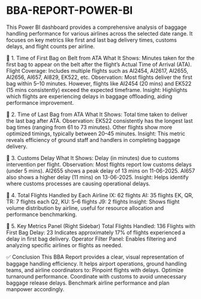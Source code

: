 # BBA-REPORT-POWER-BI
This Power BI dashboard provides a comprehensive analysis of baggage handling performance for various airlines across the selected date range. It focuses on key metrics like first and last bag delivery times, customs delays, and flight counts per airline.

🔸 1. Time of First Bag on Belt from ATA
            What It Shows: Minutes taken for the first bag to appear on the belt after the flight’s Actual Time of Arrival (ATA).
            Flight Coverage: Includes multiple flights such as AI2454, AI2617, AI2655, AI2656, AI657, AI829, EK522, etc.
            Observation: Most flights deliver the first bag within 5–10 minutes. However, flights like AI2454 (20 mins) and EK522 (15 mins consistently) exceed the expected timeframe.
            Insight: Highlights which flights are experiencing delays in baggage offloading, aiding performance improvement.

🔸 2. Time of Last Bag from ATA
            What It Shows: Total time taken to deliver the last bag after ATA.
      Observation:
          EK522 consistently has the longest last bag times (ranging from 61 to 73 minutes).
          Other flights show more optimized timings, typically between 20–45 minutes.
            Insight: This metric reveals efficiency of ground staff and handlers in completing baggage delivery.

🔸 3. Customs Delay
            What It Shows: Delay (in minutes) due to customs intervention per flight.
      Observation:
        Most flights report low customs delays (under 5 mins).
        AI2655 shows a peak delay of 13 mins on 11-06-2025.
        AI657 also shows a higher delay (11 mins) on 13-06-2025.
            Insight: Helps identify where customs processes are causing operational delays.

🔸 4. Total Flights Handled by Each Airline
          IX: 62 flights
          AI: 35 flights
          EK, QR, TR: 7 flights each
          Q2, KU: 5–6 flights
          J9: 2 flights
      Insight: Shows flight volume distribution by airline, useful for resource allocation and performance benchmarking.

🔸 5. Key Metrics Panel (Right Sidebar)
          Total Flights Handled: 136
          Flights with First Bag Delay: 23
          Indicates approximately 17% of flights experienced a delay in first bag delivery.
          Operator Filter Panel: Enables filtering and analyzing specific airlines or flights as needed.

✅ Conclusion
This BBA Report provides a clear, visual representation of baggage handling efficiency. It helps airport operations, ground handling teams, and airline coordinators to:
    Pinpoint flights with delays.
    Optimize turnaround performance.
    Coordinate with customs to avoid unnecessary baggage release delays.
    Benchmark airline performance and plan manpower accordingly.
